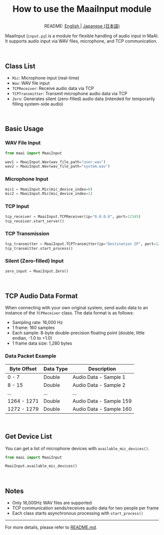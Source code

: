 <h1>
<p align="center">
How to use the <b>MaaiInput</b> module
</p>
</h1>
<p align="center">
README: <a href="input.md">English </a> | <a href="input_JP.md">Japanese (日本語) </a>
</p>

MaaiInput (`input.py`) is a module for flexible handling of audio input in MaAI.
It supports audio input via WAV files, microphone, and TCP communication.

</br>

## Class List

- `Mic`: Microphone input (real-time)
- `Wav`: WAV file input
- `TCPReceiver`: Receive audio data via TCP
- `TCPTransmitter`: Transmit microphone audio data via TCP
- `Zero`: Generates silent (zero-filled) audio data (intended for temporarily filling system-side audio)

</br>

## Basic Usage

### WAV File Input
```python
from maai import MaaiInput

wav1 = MaaiInput.Wav(wav_file_path="user.wav")
wav2 = MaaiInput.Wav(wav_file_path="system.wav")
```

### Microphone Input
```python
mic1 = MaaiInput.Mic(mic_device_index=0)
mic2 = MaaiInput.Mic(mic_device_index=1)
```

### TCP Input
```python
tcp_receiver = MaaiInput.TCPReceiver(ip="0.0.0.0", port=12345)
tcp_receiver.start_server()
```

### TCP Transmission
```python
tcp_transmitter = MaaiInput.TCPTransmitter(ip="Destination IP", port=12345, mic_device_index=0)
tcp_transmitter.start_process()
```

### Silent (Zero-filled) Input
```python
zero_input = MaaiInput.Zero()
```

</br>

## TCP Audio Data Format

When connecting with your own original system, send audio data to an instance of the `TCPReceiver` class. The data format is as follows:

- Sampling rate: 16,000 Hz
- 1 frame: 160 samples
- Each sample: 8-byte double-precision floating point (double, little endian, -1.0 to +1.0)
- 1 frame data size: 1,280 bytes

### Data Packet Example

| Byte Offset | Data Type | Description |
| ---- | ---- | --- |
| 0 - 7 | Double | Audio Data - Sample 1 |
| 8 - 15 | Double | Audio Data - Sample 2 |
| ... | ... | ... |
| 1264 - 1271 | Double | Audio Data - Sample 159 |
| 1272 - 1279 | Double | Audio Data - Sample 160 |

</br>

## Get Device List

You can get a list of microphone devices with `available_mic_devices()`.

```python
from maai import MaaiInput

MaaiInput.available_mic_devices()
```

</br>

## Notes

- Only 16,000Hz WAV files are supported
- TCP communication sends/receives audio data for two people per frame
- Each class starts asynchronous processing with `start_process()`

---

For more details, please refer to [README.md](../README.md).
